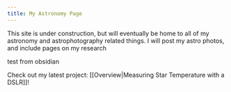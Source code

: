 ```yaml
---
title: My Astronomy Page
---
```


This site is under construction, but will eventually be home to all of my astronomy and astrophotography related things. 
I will post my astro photos, and include pages on my research

test from obsidian

Check out my latest project: [[Overview|Measuring Star Temperature with a DSLR]]!
